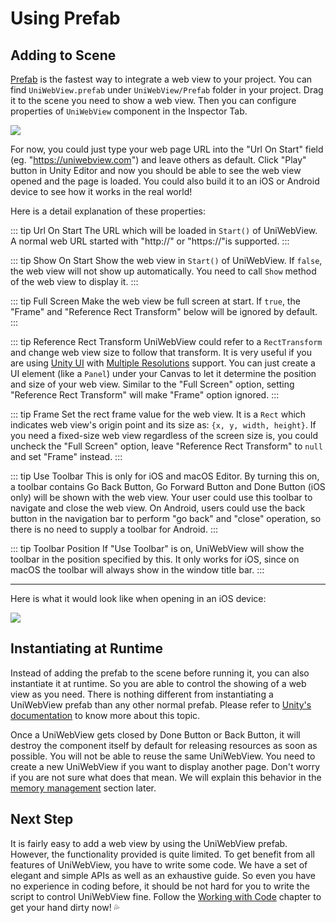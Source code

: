 # Using Prefab

## Adding to Scene

[Prefab](https://docs.unity3d.com/Manual/Prefabs.html) is the fastest way to integrate a web view to your project. You can find `UniWebView.prefab` under `UniWebView/Prefab` folder in your project. Drag it to the scene you need to show a web view. Then you can configure properties of `UniWebView` component in the Inspector Tab.

![](/images/prefab.png)

For now, you could just type your web page URL into the "Url On Start" field (eg. "https://uniwebview.com") and leave others as default. Click "Play" button in Unity Editor and now you should be able to see the web view opened and the page is loaded. You could also build it to an iOS or Android device to see how it works in the real world!

Here is a detail explanation of these properties:

::: tip Url On Start
The URL which will be loaded in `Start()` of UniWebView. A normal web URL started with "http://" or "https://"is supported.
:::

::: tip Show On Start
Show the web view in `Start()` of UniWebView. If `false`, the web view will not show up automatically. You need to call `Show` method of the web view to display it.
:::

::: tip Full Screen
Make the web view be full screen at start. If `true`, the "Frame" and "Reference Rect Transform" below will be ignored by default.
:::

::: tip Reference Rect Transform
UniWebView could refer to a `RectTransform` and change web view size to follow that transform. It is very useful if you are using [Unity UI](https://docs.unity3d.com/Manual/UISystem.html) with [Multiple Resolutions](https://docs.unity3d.com/Manual/HOWTO-UIMultiResolution.html) support. You can just create a UI element (like a `Panel`) under your Canvas to let it determine the position and size of your web view. Similar to the "Full Screen" option, setting "Reference Rect Transform" will make "Frame" option ignored.
:::

::: tip Frame
Set the rect frame value for the web view. It is a `Rect` which indicates web view's origin point and its size as: `{x, y, width, height}`. If you need a fixed-size web view regardless of the screen size is, you could uncheck the "Full Screen" option, leave "Reference Rect Transform" to `null` and set "Frame" instead.
:::

::: tip Use Toolbar
This is only for iOS and macOS Editor. By turning this on, a toolbar contains Go Back Button, Go Forward Button and Done Button (iOS only) will be shown with the web view. Your user could use this toolbar to navigate and close the web view. On Android, users could use the back button in the navigation bar to perform "go back" and "close" operation, so there is no need to supply a toolbar for Android.
:::

::: tip Toolbar Position
If "Use Toolbar" is on, UniWebView will show the toolbar in the position specified by this. It only works for iOS, since on macOS the toolbar will always show in the window title bar.
:::

---

Here is what it would look like when opening in an iOS device:

![](/images/sample-page.png)

## Instantiating at Runtime

Instead of adding the prefab to the scene before running it, you can also instantiate it at runtime. So you are able to control the showing of a web view as you need. There is nothing different from instantiating a UniWebView prefab than any other normal prefab. Please refer to [Unity's documentation](https://docs.unity3d.com/Manual/InstantiatingPrefabs.html) to know more about this topic.

Once a UniWebView gets closed by Done Button or Back Button, it will destroy the component itself by default for releasing resources as soon as possible. You will not be able to reuse the same UniWebView. You need to create a new UniWebView if you want to display another page. Don't worry if you are not sure what does that mean. We will explain this behavior in the [memory management](./memory-management.md) section later.

## Next Step

It is fairly easy to add a web view by using the UniWebView prefab. However, the functionality provided is quite limited. To get benefit from all features of UniWebView, you have to write some code. We have a set of elegant and simple APIs as well as an exhaustive guide. So even you have no experience in coding before, it should be not hard for you to write the script to control UniWebView fine. Follow the [Working with Code](./working-with-code.md) chapter to get your hand dirty now! :sweat_drops:

